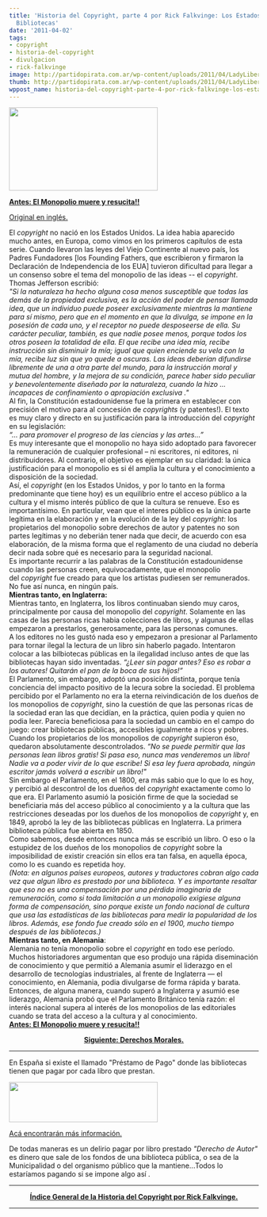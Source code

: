 ```yaml
---
title: 'Historia del Copyright, parte 4 por Rick Falkvinge: Los Estados Unidos y las
  Bibliotecas'
date: '2011-04-02'
tags:
- copyright
- historia-del-copyright
- divulgacion
- rick-falkvinge
image: http://partidopirata.com.ar/wp-content/uploads/2011/04/LadyLiberty.jpg
thumb: http://partidopirata.com.ar/wp-content/uploads/2011/04/LadyLiberty.jpg
wppost_name: historia-del-copyright-parte-4-por-rick-falkvinge-los-estados-unidos-y-las-bibliotecas
---
```


<a href="http://partidopirata.com.ar/wp-content/uploads/2011/04/LadyLiberty1.jpg"><img class="aligncenter size-medium wp-image-656" title="LadyLiberty" src="http://partidopirata.com.ar/wp-content/uploads/2011/04/LadyLiberty1-300x168.jpg" alt="" width="300" height="168" /></a>

<strong><a href="http://partidopirata.com.ar/633/historia-del-copyright-parte-3-por-rick-falkvinge-el-monopolio-muere-y-resucita">Antes: El Monopolio muere y resucita!!</a></strong>

<a href="http://falkvinge.net/2011/02/08/history-of-copyright-part-4-the-us-and-libraries/" target="_blank">Original en inglés.</a>
<div>El <em>copyright</em> no nació en los Estados Unidos. La idea habia aparecido mucho antes, en Europa, como vimos en los primeros capítulos de esta serie. Cuando llevaron las leyes del Viejo Continente al nuevo país, los Padres Fundadores [los Founding Fathers, que escribieron y firmaron la Declaración de Independencia de los EUA] tuvieron dificultad para llegar a un consenso sobre el tema del monopolio de las ideas -- el <em>copyright</em>. Thomas Jefferson escribió:</div>
<div><em>"Si la naturaleza ha hecho alguna cosa menos susceptible que todas las demás de la propiedad exclusiva, es la acción del poder de pensar llamada idea, que un individuo puede poseer exclusivamente mientras la mantiene para sí mismo, pero que en el momento en que la divulga, se impone en la posesión de cada uno, y el receptor no puede desposeerse de ella. Su carácter peculiar, también, es que nadie posee menos, porque todos los otros poseen la totalidad de ella. El que recibe una idea mía, recibe instrucción sin disminuir la mía; igual que quien enciende su vela con la mía, recibe luz sin que yo quede a oscuras. Las ideas deberían difundirse libremente de una a otra parte del mundo, para la instrucción moral y mutua del hombre, y la mejora de su condición, parece haber sido peculiar y benevolentemente diseñado por la naturaleza, cuando la hizo ... incapaces de confinamiento o apropiación exclusiva ."</em></div>
<div>Al fin, la Constitución estadounidense fue la primera en establecer con precisión el motivo para al concesión de<em> copyrights</em> (y patentes!). El texto es muy claro y directo en su justificación para la introducción del <em>copyright</em> en su legislación:</div>
<div id="magicdomid5"><em>“… para promover el progreso de las ciencias y </em><em>las </em><em>artes…”</em></div>
<div>Es muy interesante que el monopolio no haya sido adoptado para favorecer la remuneración de cualquier profesional – ni escritores, ni editores, ni distribuidores. Al contrario, el objetivo es ejemplar en su claridad: la única justificación para el monopolio es si él amplia la cultura y el conocimiento a disposición de la sociedad.</div>
<div>Así, el <em>copyright</em> (en los Estados Unidos, y por lo tanto en la forma predominante que tiene hoy) es un equilíbrio entre el acceso público a la cultura y el mismo interés público de que la cultura se renueve. Eso es importantísimo. En particular, vean que el interes público es la única parte legítima en la elaboración y en la evolución de la ley del <em>copyright</em>: los propietarios del monopolio sobre derechos de autor y patentes no son partes legítimas y no deberián tener nada que decir, de acuerdo con esa elaboración, de la misma forma que el reglamento de una ciudad no debería decir nada sobre qué es necesario para la seguridad nacional.</div>
<div id="magicdomid8">Es importante recurrir a las palabras de la Constitución estadounidense cuando las personas creen, equivocadamente, que el monopolio del <em>copyright</em> fue creado para que los artistas pudiesen ser remunerados. No fue así nunca, en ningún país.</div>
<div><strong>Mientras tanto, en Inglaterra:</strong></div>
<div>Mientras tanto, en Inglaterra, los libros continuaban siendo muy caros, principalmente por causa del monopolio del <em>copyright</em>. Solamente en las casas de las personas ricas habia colecciones de libros, y algunas de ellas empezaron a prestarlos, generosamente, para las personas comunes.</div>
<div id="magicdomid13">A los editores no les gustó nada eso y empezaron a presionar al Parlamento para tornar ilegal la lectura de un libro sin haberlo pagado. Intentaron colocar a las bilbiotecas públicas en la ilegalidad incluso antes de que las bibliotecas hayan sido inventadas. <em>“¿Leer sin pagar antes? Eso es robar a los autores! Quitarán el pan de la boca de sus hijos!”</em></div>
<div id="magicdomid14">El Parlamento, sin embargo, adoptó una posición distinta, porque tenía conciencia del impacto positivo de la lecura sobre la sociedad. El problema percibido por el Parlamento no era la eterna reivindicación de los dueños de los monopolios de <em>copyright</em>, sino la cuestión de que las personas ricas de la sociedad eran las que decidían, en la práctica, quien podia y quien no podia leer. Parecia beneficiosa para la sociedad un cambio en el campo do juego: crear bibliotecas públicas, accesibles igualmente a ricos y pobres.</div>
<div>Cuando los propietarios de los monopolios de <em>copyright</em> supieron éso, quedaron absolutamente descontrolados. <em>“No se puede permitir que las personas lean libros gratis! Si pasa eso, nunca mas venderemos un libro! Nadie va a poder vivir de lo que escribe! Si esa ley fuera aprobada, ningún escritor jamás volverá a escribir un libro!"</em></div>
<div>Sin embargo el Parlamento, en el 1800, era más sabio que lo que lo es hoy, y percibió al descontrol de los dueños del <em>copyright</em> exactamente como lo que era. El Parlamento asumió la posición firme de que la sociedad se beneficiaria más del acceso público al conocimiento y a la cultura que las restricciones deseadas por los dueños de los monopolios de <em>copyright</em> y, en 1849, aprobó la ley de las bibliotecas públicas en Inglaterra. La primera biblioteca pública fue abierta en 1850.</div>
<div>Como sabemos, desde entonces nunca más se escribió un libro. O eso o la estupidez de los dueños de los monopolios de <em>copyright</em> sobre la imposibilidad de existir creación sin ellos era tan falsa, en aquella época, como lo es cuando es repetida hoy.</div>
<div id="magicdomid18"><em>(Nota: en algunos países europeos, autores y traductores cobran algo cada vez que algun libro es prestado por una biblioteca. Y es importante resaltar que eso no es una compensación por una pérdida imaginaria de remuneración, como si toda limitación a un monopolio exigiese alguna forma de compensación, sino porque existe un fondo nacional de cultura que usa las estadísticas de las bibliotecas para medir la popularidad de los libros. Además, ese fondo fue creado sólo en el 1900, mucho tiempo después de las bibliotecas.)</em></div>
<div><strong>Mientras tanto, en Alemania</strong>:</div>
<div>Alemania no tenía monopolio sobre el <em>copyright</em> en todo ese período. Muchos historiadores argumentan que eso produjo una rápida diseminación de conocimiento y que permitió a Alemania asumir el liderazgo en el desarrollo de tecnologías industriales, al frente de Inglaterra — el conocimiento, en Alemania, podia divulgarse de forma rápida y barata. Entonces, de alguna manera, cuando superó a Inglaterra y asumió ese liderazgo, Alemania probó que el Parlamento Británico tenía razón: el interés nacional supera al interés de los monopolios de las editoriales cuando se trata del acceso a la cultura y al conocimiento.</div>
<div><strong><a href="../633/historia-del-copyright-parte-3-por-rick-falkvinge-el-monopolio-muere-y-resucita">Antes:  El Monopolio muere y resucita!!</a> </strong></div>
<div>
<p style="text-align: center;"><strong><a href="http://partidopirata.com.ar/723/historia-del-copyright-parte-5-por-rick-falkvinge-derechos-morales">Siguiente: Derechos Morales.</a></strong></p>

</div>
<div><strong>
</strong></div>

<hr />

En España si existe el llamado "Préstamo de Pago" donde las bibliotecas tienen que pagar por cada libro que prestan.
<div><a href="http://partidopirata.com.ar/wp-content/uploads/2011/04/banner_550_150.png"><img class="aligncenter size-medium wp-image-657" title="banner_550_150" src="http://partidopirata.com.ar/wp-content/uploads/2011/04/banner_550_150-300x81.png" alt="" width="300" height="81" /></a></div>
<div>

<a href="http://partido-pirata.blogspot.com/2007/08/no-al-prestamo-de-pago.html" target="_blank">Acá encontrarán más información.</a>

De todas maneras es un delirio pagar por libro prestado <em>"Derecho de Autor"</em> es dinero que sale de los fondos de una biblioteca pública, o sea de la  Municipalidad o del organismo público que la mantiene...Todos lo  estaríamos pagando si se impone algo así .

</div>
<hr />
<p style="text-align: center;"><strong><a href="http://partidopirata.com.ar/759/indice-de-la-historia-del-copyright-por-rick-falkvinge">Índice General de la Historia del Copyright por Rick Falkvinge.</a></strong></p>


<hr />

